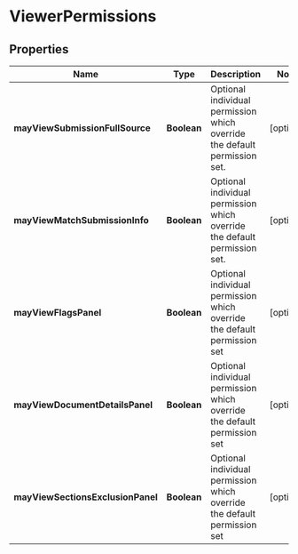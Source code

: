 

# ViewerPermissions


## Properties

| Name | Type | Description | Notes |
|------------ | ------------- | ------------- | -------------|
|**mayViewSubmissionFullSource** | **Boolean** | Optional individual permission which override the default permission set. |  [optional] |
|**mayViewMatchSubmissionInfo** | **Boolean** | Optional individual permission which override the default permission set. |  [optional] |
|**mayViewFlagsPanel** | **Boolean** | Optional individual permission which override the default permission set |  [optional] |
|**mayViewDocumentDetailsPanel** | **Boolean** | Optional individual permission which override the default permission set |  [optional] |
|**mayViewSectionsExclusionPanel** | **Boolean** | Optional individual permission which override the default permission set |  [optional] |



